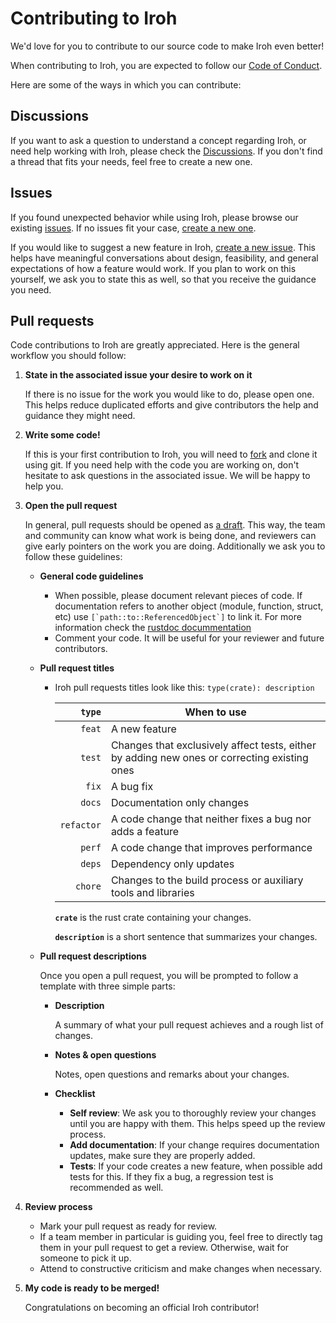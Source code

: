 # Contributing to Iroh

We'd love for you to contribute to our source code to make Iroh even better!

When contributing to Iroh, you are expected to follow our [Code of Conduct][coc].

Here are some of the ways in which you can contribute:

## Discussions

If you want to ask a question to understand a concept regarding Iroh, or need help working with Iroh, please check the [Discussions][discussions]. If you don't find a thread that fits your needs, feel free to create a new one. 

## Issues

If you found unexpected behavior while using Iroh, please browse our existing [issues][issues]. If no issues fit your case, [create a new one][newissue].

If you would like to suggest a new feature in Iroh, [create a new issue][newissue]. This helps have meaningful conversations about design, feasibility, and general expectations of how a feature would work. If you plan to work on this yourself, we ask you to state this as well, so that you receive the guidance you need.

## Pull requests

Code contributions to Iroh are greatly appreciated. Here is the general workflow you should follow:

1. **State in the associated issue your desire to work on it**
  
   If there is no issue for the work you would like to do, please open one. This helps reduce duplicated efforts and give contributors the help and guidance they might need.

2. **Write some code!**

   If this is your first contribution to Iroh, you will need to [fork][forkiroh] and clone it using git. If you need help with the code you are working on, don't hesitate to ask questions in the associated issue. We will be happy to help you.

3. **Open the pull request**

   In general, pull requests should be opened as [a draft][draftprs]. This way, the team and community can know what work is being done, and reviewers can give early pointers on the work you are doing. Additionally we ask you to follow these guidelines:

   - **General code guidelines**

     - When possible, please document relevant pieces of code. If documentation refers to another object (module, function, struct, etc) use ``[`path::to::ReferencedObject`]`` to link it. For more information check the [rustdoc docummentation][rustdoc]
     - Comment your code. It will be useful for your reviewer and future contributors.

   - **Pull request titles**
 
     - Iroh pull requests titles look like this: `type(crate): description`

       | **`type`** | **When to use** |
       |--:         |-- |
       | `feat`     | A new feature |
       | `test`     | Changes that exclusively affect tests, either by adding new ones or correcting existing ones |
       | `fix`      | A bug fix |
       | `docs`     | Documentation only changes |
       | `refactor` | A code change that neither fixes a bug nor adds a feature |
       | `perf`     | A code change that improves performance |
       | `deps`     | Dependency only updates |
       | `chore`    | Changes to the build process or auxiliary tools and libraries |

  
       **`crate`** is the rust crate containing your changes.

       **`description`** is a short sentence that summarizes your changes.

   - **Pull request descriptions**

     Once you open a pull request, you will be prompted to follow a template with three simple parts:

     - **Description**

       A summary of what your pull request achieves and a rough list of changes.

     - **Notes & open questions**

       Notes, open questions and remarks about your changes.

     - **Checklist**

       - **Self review**: We ask you to thoroughly review your changes until you are happy with them. This helps speed up the review process.
       - **Add documentation**: If your change requires documentation updates, make sure they are properly added.
       - **Tests**: If your code creates a new feature, when possible add tests for this. If they fix a bug, a regression test is recommended as well.


4. **Review process**

    - Mark your pull request as ready for review.
    - If a team member in particular is guiding you, feel free to directly tag them in your pull request to get a review. Otherwise, wait for someone to pick it up.
    - Attend to constructive criticism and make changes when necessary.

5. **My code is ready to be merged!**

    Congratulations on becoming an official Iroh contributor!

[coc]: https://github.com/n0-computer/iroh/blob/main/code_of_conduct.md
[discussions]: https://github.com/n0-computer/iroh/discussions
[issues]: https://github.com/n0-computer/iroh/issues?q=is%3Aissue+is%3Aopen+sort%3Aupdated-desc
[newissue]: https://github.com/n0-computer/iroh/issues/new
[forkiroh]: https://github.com/n0-computer/iroh/fork
[draftprs]: https://docs.github.com/en/pull-requests/collaborating-with-pull-requests/proposing-changes-to-your-work-with-pull-requests/about-pull-requests#draft-pull-requests
[rustdoc]: https://doc.rust-lang.org/rustdoc/how-to-write-documentation.html
